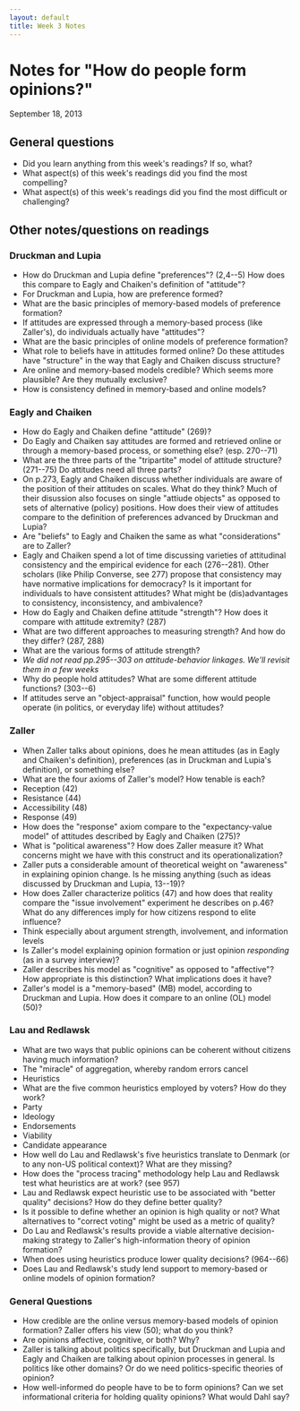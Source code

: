 ```yaml
---
layout: default
title: Week 3 Notes
---
```


# Notes for "How do people form opinions?"
September 18, 2013

## General questions ##
* Did you learn anything from this week's readings? If so, what?
* What aspect(s) of this week's readings did you find the most compelling?
* What aspect(s) of this week's readings did you find the most difficult or challenging?


## Other notes/questions on readings ##

### Druckman and Lupia
* How do Druckman and Lupia define "preferences"? (2,4--5) How does this compare to Eagly and Chaiken's definition of "attitude"?
* For Druckman and Lupia, how are preference formed?
* What are the basic principles of memory-based models of preference formation?
 * If attitudes are expressed through a memory-based process (like Zaller's), do individuals actually have "attitudes"?
* What are the basic principles of online models of preference formation?
 * What role to beliefs have in attitudes formed online? Do these attitudes have "structure" in the way that Eagly and Chaiken discuss structure?
* Are online and memory-based models credible? Which seems more plausible? Are they mutually exclusive?
 * How is consistency defined in memory-based and online models?


### Eagly and Chaiken
* How do Eagly and Chaiken define "attitude" (269)?
* Do Eagly and Chaiken say attitudes are formed and retrieved online or through a memory-based process, or something else? (esp. 270--71)
* What are the three parts of the "tripartite" model of attitude structure? (271--75) Do attitudes need all three parts?
* On p.273, Eagly and Chaiken discuss whether individuals are aware of the position of their attitudes on scales. What do they think? Much of their disussion also focuses on single "attiude objects" as opposed to sets of alternative (policy) positions. How does their view of attitudes compare to the definition of preferences advanced by Druckman and Lupia?
* Are "beliefs" to Eagly and Chaiken the same as what "considerations" are to Zaller?
* Eagly and Chaiken spend a lot of time discussing varieties of attitudinal consistency and the empirical evidence for each (276--281). Other scholars (like Philip Converse, see 277) propose that consistency may have normative implications for democracy? Is it important for individuals to have consistent attitudes? What might be (dis)advantages to consistency, inconsistency, and ambivalence?
* How do Eagly and Chaiken define attitude "strength"? How does it compare with attitude extremity? (287)
 * What are two different approaches to measuring strength? And how do they differ? (287, 288)
 * What are the various forms of attitude strength?
* *We did not read pp.295--303 on attitude-behavior linkages. We'll revisit them in a few weeks*
* Why do people hold attitudes? What are some different attitude functions? (303--6)
 * If attitudes serve an "object-appraisal" function, how would people operate (in politics, or everyday life) without attitudes?


### Zaller
* When Zaller talks about opinions, does he mean attitudes (as in Eagly and Chaiken's definition), preferences (as in Druckman and Lupia's definition), or something else?
* What are the four axioms of Zaller's model? How tenable is each?
 * Reception (42)
 * Resistance (44)
 * Accessibility (48)
 * Response (49)
* How does the "response" axiom compare to the "expectancy-value model" of attitudes described by Eagly and Chaiken (275)?
* What is "political awareness"? How does Zaller measure it? What concerns might we have with this construct and its operationalization?
 * Zaller puts a considerable amount of theoretical weight on "awareness" in explaining opinion change. Is he missing anything (such as ideas discussed by Druckman and Lupia, 13--19)?
* How does Zaller characterize politics (47) and how does that reality compare the "issue involvement" experiment he describes on p.46? What do any differences imply for how citizens respond to elite influence?
 * Think especially about argument strength, involvement, and information levels
* Is Zaller's model explaining opinion formation or just opinion *responding* (as in a survey interview)?
* Zaller describes his model as "cognitive" as opposed to "affective"? How appropriate is this distinction? What implications does it have?
* Zaller's model is a "memory-based" (MB) model, according to Druckman and Lupia. How does it compare to an online (OL) model (50)?


### Lau and Redlawsk
* What are two ways that public opinions can be coherent without citizens having much information?
 * The "miracle" of aggregation, whereby random errors cancel
 * Heuristics
* What are the five common heuristics employed by voters? How do they work?
 * Party
 * Ideology
 * Endorsements
 * Viability
 * Candidate appearance
* How well do Lau and Redlawsk's five heuristics translate to Denmark (or to any non-US political context)? What are they missing?
* How does the "process tracing" methodology help Lau and Redlawsk test what heuristics are at work? (see 957)
* Lau and Redlawsk expect heuristic use to be associated with "better quality" decisions? How do they define better quality?
 * Is it possible to define whether an opinion is high quality or not? What alternatives to "correct voting" might be used as a metric of quality?
* Do Lau and Redlawsk's results provide a viable alternative decision-making strategy to Zaller's high-information theory of opinion formation?
 * When does using heuristics produce lower quality decisions? (964--66)
* Does Lau and Redlawsk's study lend support to memory-based or online models of opinion formation?


### General Questions
* How credible are the online versus memory-based models of opinion formation? Zaller offers his view (50); what do you think?
* Are opinions affective, cognitive, or both? Why?
* Zaller is talking about politics specifically, but Druckman and Lupia and Eagly and Chaiken are talking about opinion processes in general. Is politics like other domains? Or do we need politics-specific theories of opinion?
* How well-informed do people have to be to form opinions? Can we set informational criteria for holding quality opinions? What would Dahl say?
